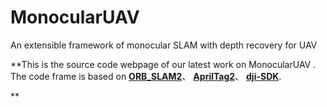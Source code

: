 # MonocularUAV
An extensible framework of monocular SLAM with depth recovery for UAV

**This is the source code webpage of our latest work on MonocularUAV
. 
The code frame is based on [**ORB_SLAM2**](https://github.com/raulmur/ORB_SLAM2)、 
[**AprilTag2**](https://github.com/ManiiXu/Apriltags2_VO)、
[**dji-SDK**](https://github.com/dji-sdk/Onboard-SDK).

**
